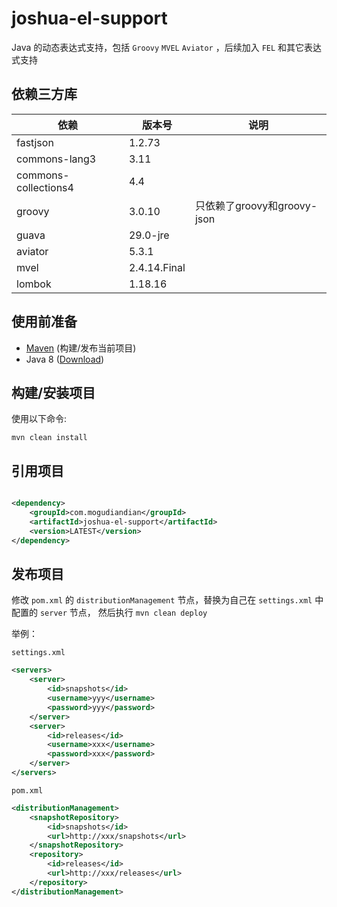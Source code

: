 # joshua-el-support

Java 的动态表达式支持，包括 `Groovy` `MVEL` `Aviator` ，后续加入 `FEL` 和其它表达式支持

## 依赖三方库

| 依赖                   | 版本号          | 说明                     |
|----------------------|--------------|------------------------|
| fastjson             | 1.2.73       |                        |
| commons-lang3        | 3.11         |                        |
| commons-collections4 | 4.4          |                        |
| groovy               | 3.0.10       | 只依赖了groovy和groovy-json |
| guava                | 29.0-jre     |                        |
| aviator              | 5.3.1        |                        |
| mvel                 | 2.4.14.Final |                        |
| lombok               | 1.18.16      |                        |

## 使用前准备

- [Maven](https://maven.apache.org/) (构建/发布当前项目)
- Java 8 ([Download](https://adoptopenjdk.net/releases.html?variant=openjdk8))

## 构建/安装项目

使用以下命令:

`mvn clean install`

## 引用项目

```xml

<dependency>
    <groupId>com.mogudiandian</groupId>
    <artifactId>joshua-el-support</artifactId>
    <version>LATEST</version>
</dependency>
```

## 发布项目

修改 `pom.xml` 的 `distributionManagement` 节点，替换为自己在 `settings.xml` 中 配置的 `server` 节点，
然后执行 `mvn clean deploy`

举例：

`settings.xml`

```xml
<servers>
    <server>
        <id>snapshots</id>
        <username>yyy</username>
        <password>yyy</password>
    </server>
    <server>
        <id>releases</id>
        <username>xxx</username>
        <password>xxx</password>
    </server>
</servers>
```

`pom.xml`

```xml
<distributionManagement>
    <snapshotRepository>
        <id>snapshots</id>
        <url>http://xxx/snapshots</url>
    </snapshotRepository>
    <repository>
        <id>releases</id>
        <url>http://xxx/releases</url>
    </repository>
</distributionManagement>
```
